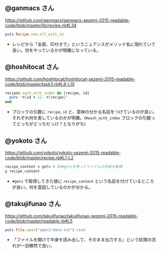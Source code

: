 ## @ganmacs さん

https://github.com/ganmacs/ganmacs-sezemi-2015-readable-code/blob/master/lib/recipe.rb#L34

```ruby
puts Recipe.new.all_with_id
```

* レシピから「全部、ID付きで」というニュアンスがメソッド名に現れていて良い。何をやっているかが明確になっている。


## @hoshitocat さん

https://github.com/hoshitocat/hoshitocat-sezemi-2015-readable-code/blob/master/task3.rb#L8-L10

```ruby
recipes.each_with_index do |recipe, id|
  puts "#{id + 1}: #{recipe}"
end
```

* ブロックの引数に `recipe`, `id` と、意味の分かる名前をつけているのが良い。それぞれ何を表しているのかが明確。(`#each_with_index` ブロックの引数ってどっちがどっちだっけ？となりがち)

## @yokoto さん

https://github.com/yokoto/yokoto-sezemi-2015-readable-code/blob/master/recipe.rb#L1-L2

```ruby
recipe_content = gets # IO#getsを使ってファイルの内容を取得
p recipe_content
```

* `#gets` で取得してきた値に `recipe_content` という名前を付けているところが良い。何を意図しているのかが分かる。

## @takujifunao さん

https://github.com/takujifunao/takujifunao-sezemi-2015-readable-code/blob/master/readable.rb#L5

```ruby
puts File.open("spec3-data.txt").read
```

* 「ファイルを開けて中身を読み出して、そのまま出力する」という処理の流れが一目瞭然で良い。

